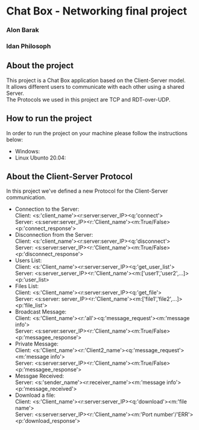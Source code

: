# Chat Box - Networking final project<br>
  ### Alon Barak
  ### Idan Philosoph
  
 ## About the project
 This project is a Chat Box application based on the Client-Server model.<br>
 It allows different users to communicate with each other using a shared Server.<br>
 The Protocols we used in this project are TCP and RDT-over-UDP.<br>
 
 ## How to run the project
 In order to run the project on your machine please follow the instructions below:<br>
  - Windows:
  - Linux Ubunto 20.04:

## About the Client-Server Protocol
In this project we've defined a new Protocol for the Client-Server communication.<br>

- Connection to the Server:<br>
  Client: <s:'client_name'><r:server:server_IP><q:'connect'> <br>
  Server: <s:server:server_IP><r:'Client_name'><m:True/False><p:'connect_response'> <br>
- Disconnection from the Server:<br>
  Client: <s:'client_name'><r:server:server_IP><q:'disconnect'> <br>
  Server: <s:server:server_IP><r:'Client_name'><m:True/False><p:'disconnect_response'> <br>
- Users List:<br>
  Client: <s:'Client_name'><r:server:server_IP><q:'get_user_list'> <br>
  Server: <s:server_server_IP><r:'Client_name'><m:['user1','user2',...]><p:'user_list> <br>
- Files List:<br>
  Client: <s:'Client_name'><r:server:server_IP><q:'get_file'> <br>
  Server: <s:server: server_IP><r:'Client_name'><m:['file1','file2',...]><p:'file_list'> <br>
- Broadcast Message:<br>
  Client: <s:'Client_name'><r:'all'><q:'message_request'><m:'message info'> <br>
  Server: <s:server:server_IP><r:'Client_name'><m:True/False><p:'messagee_response'> <br>
- Private Message:<br>
  Client: <s:'Client_name'><r:'Client2_name'><q:'message_request'><m:'message info'> <br>
  Server: <s:server:server_IP><r:'Client_name'><m:True/False><p:'messagee_response'> <br>
- Messgae Received:<br>
  Server: <s:'sender_name'><r:receiver_name'><m:'message info'><p:'message_received'> <br>
- Download a file:<br>
  Client: <s:'Client_name'><r:server:server_IP><q:'download'><m:'file name'> <br>
  Server: <s:server:server_IP><r:'Client_name'><m:'Port number'/'ERR'><p:'download_response'> <br>
  
  
  
